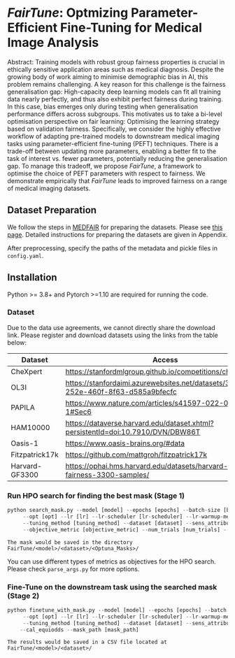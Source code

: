 # *FairTune*: Optmizing Parameter-Efficient Fine-Tuning for Medical Image Analysis
Abstract: Training models with robust group fairness properties is crucial in ethically sensitive application areas such as medical diagnosis. Despite the growing body of work aiming to minimise demographic bias in AI, this problem remains challenging. A key reason for this challenge is the fairness generalisation gap: High-capacity deep learning models can fit all training data nearly perfectly, and thus also exhibit perfect fairness during training. In this case, bias emerges only during testing when generalisation performance differs across subgroups. This motivates us to take a bi-level optimisation perspective on fair learning: Optimising the learning strategy based on validation fairness. Specifically, we consider the highly effective workflow of adapting pre-trained models to downstream medical imaging tasks using parameter-efficient fine-tuning (PEFT) techniques. There is a trade-off between updating more parameters, enabling a better fit to the task of interest vs. fewer parameters, potentially reducing the generalisation gap. To manage this tradeoff, we propose *FairTune*, a framework to optimise the choice of PEFT parameters with respect to fairness. We demonstrate empirically that *FairTune* leads to improved fairness on a range of medical imaging datasets. 


## Dataset Preparation
We follow the steps in [MEDFAIR](https://github.com/ys-zong/MEDFAIR/tree/main) for preparing the datasets. Please see [this page](https://github.com/ys-zong/MEDFAIR/tree/main#data-preprocessing).
Detailed instructions for preparing the datasets are given in Appendix.

After preprocessing, specify the paths of the metadata and pickle files in `config.yaml`.

## Installation
Python >= 3.8+ and Pytorch >=1.10 are required for running the code.

### Dataset
Due to the data use agreements, we cannot directly share the download link. Please register and download datasets using the links from the table below:

| **Dataset**  | **Access**                                                                                    |
|--------------|-----------------------------------------------------------------------------------------------|
| CheXpert     | https://stanfordmlgroup.github.io/competitions/chexpert/                                      |
| OL3I         | https://stanfordaimi.azurewebsites.net/datasets/3263e34a-252e-460f-8f63-d585a9bfecfc          |
| PAPILA       | https://www.nature.com/articles/s41597-022-01388-1#Sec6                                       |
| HAM10000     | https://dataverse.harvard.edu/dataset.xhtml?persistentId=doi:10.7910/DVN/DBW86T               |
| Oasis-1      | https://www.oasis-brains.org/#data                                                            |
| Fitzpatrick17k | https://github.com/mattgroh/fitzpatrick17k                                                  |
| Harvard-GF3300  |  https://ophai.hms.harvard.edu/datasets/harvard-glaucoma-fairness-3300-samples/            |


### Run HPO search for finding the best mask (Stage 1)
```python
python search_mask.py --model [model] --epochs [epochs] --batch-size [batch-size] \
     --opt [opt] --lr [lr] --lr-scheduler [lr-scheduler] --lr-warmup-method [lr-warmup-method] --lr-warmup-epochs [lr-warmup-epochs] 
     --tuning_method [tuning_method] --dataset [dataset] --sens_attribute [sens_attribute] \
     --objective_metric [objective_metric] --num_trials [num_trials] --disable_storage --disable_checkpointing
```
`The mask would be saved in the directory FairTune/<model>/<dataset>/<Optuna_Masks>/`

You can use different types of metrics as objectives for the HPO search. Please check `parse_args.py` for more options.

### Fine-Tune on the downstream task using the searched mask (Stage 2)
```python
python finetune_with_mask.py --model [model] --epochs [epochs] --batch-size [batch-size] \
     --opt [opt] --lr [lr] --lr-scheduler [lr-scheduler] --lr-warmup-method [lr-warmup-method] --lr-warmup-epochs [lr-warmup-epochs] 
     --tuning_method [tuning_method] --dataset [dataset] --sens_attribute [sens_attribute] \
    --cal_equiodds --mask_path [mask_path]
```
`The results would be saved in a CSV file located at FairTune/<model>/<dataset>/`



